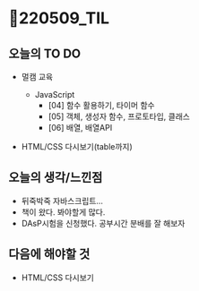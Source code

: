 # 📝220509_TIL



## 오늘의 TO DO

- 멀캠 교육
  
  - JavaScript
    - [04] 함수 활용하기, 타이머 함수
    - [05] 객체, 생성자 함수, 프로토타입, 클래스
    - [06] 배열, 배열API
  

- HTML/CSS 다시보기(table까지)




## 오늘의 생각/느낀점

- 뒤죽박죽 자바스크립트...
- 책이 왔다. 봐야할게 많다.
- DAsP시험을 신청했다. 공부시간 분배를 잘 해보자




## 다음에 해야할 것

- HTML/CSS 다시보기